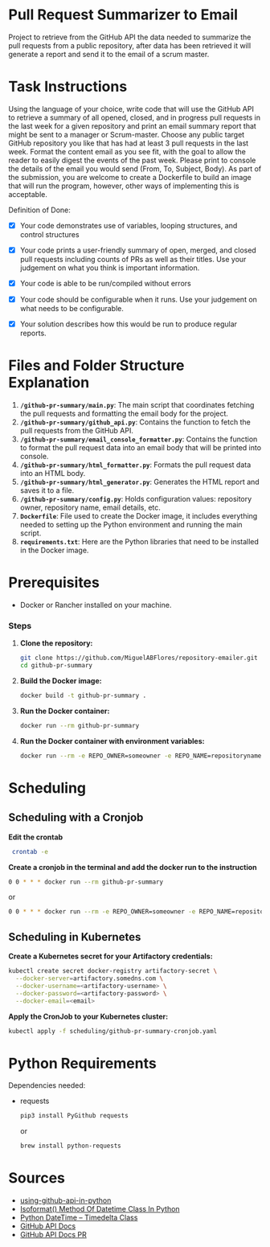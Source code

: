 # Pull Request Summarizer to Email

Project to retrieve from the GitHub API the data needed to summarize the pull requests from a public repository, after data has been retrieved it will generate a report and send it to the email of a scrum master.

# Task Instructions

Using the language of your choice, write code that will use the GitHub API to retrieve a summary of all opened, closed, and in progress pull requests in the last week for a given repository and print an email summary report that might be sent to a manager or Scrum-master. Choose any public target GitHub repository you like that has had at least 3 pull requests in the last week. Format the content email as you see fit, with the goal to allow the reader to easily digest the events of the past week. Please print to console the details of the email you would send (From, To, Subject, Body). As part of the submission, you are welcome to create a Dockerfile to build an image that will run the program, however, other ways of implementing this is acceptable.

Definition of Done:

- [x] Your code demonstrates use of variables, looping structures, and control structures

- [x] Your code prints a user-friendly summary of open, merged, and closed pull requests including counts of PRs as well as their titles. Use your judgement on what you think is important information.

- [x] Your code is able to be run/compiled without errors

- [x] Your code should be configurable when it runs. Use your judgement on what needs to be configurable.

- [x] Your solution describes how this would be run to produce regular reports.

# Files and Folder Structure Explanation

1. **`/github-pr-summary/main.py`**: The main script that coordinates fetching the pull requests and formatting the email body for the project.
2. **`/github-pr-summary/github_api.py`**: Contains the function to fetch the pull requests from the GitHub API.
3. **`/github-pr-summary/email_console_formatter.py`**: Contains the function to format the pull request data into an email body that will be printed into console.
4. **`/github-pr-summary/html_formatter.py`**: Formats the pull request data into an HTML body.
5. **`/github-pr-summary/html_generator.py`**: Generates the HTML report and saves it to a file.
6. **`/github-pr-summary/config.py`**: Holds configuration values: repository owner, repository name, email details, etc.
7. **`Dockerfile`**: File used to create the Docker image, it includes everything needed to setting up the Python environment and running the main script.
8. **`requirements.txt`**: Here are the Python libraries that need to be installed in the Docker image.

# Prerequisites

- Docker or Rancher installed on your machine.

### Steps

1. **Clone the repository:**

   ```bash
   git clone https://github.com/MiguelABFlores/repository-emailer.git
   cd github-pr-summary
   ```

2. **Build the Docker image:**

   ```bash
   docker build -t github-pr-summary .
   ```

3. **Run the Docker container:**

   ```bash
   docker run --rm github-pr-summary
   ```

4. **Run the Docker container with environment variables:**

   ```bash
   docker run --rm -e REPO_OWNER=someowner -e REPO_NAME=repositoryname -e EMAIL_FROM=someonesemailfrom@example.com -e EMAIL_TO=someonesemailto@example.com -e EMAIL_SUBJECT="Some Public Repository Weekly PR Summary" github-pr-summary
   ```

# Scheduling

## Scheduling with a Cronjob

**Edit the crontab**

```bash
 crontab -e
```

**Create a cronjob in the terminal and add the docker run to the instruction**

```bash
0 0 * * * docker run --rm github-pr-summary
```

or

```bash
0 0 * * * docker run --rm -e REPO_OWNER=someowner -e REPO_NAME=repositoryname -e EMAIL_FROM=someonesemailfrom@example.com -e EMAIL_TO=someonesemailto@example.com -e EMAIL_SUBJECT="Some Public Repository Weekly PR Summary" github-pr-summary
```

## Scheduling in Kubernetes

**Create a Kubernetes secret for your Artifactory credentials:**

```bash
kubectl create secret docker-registry artifactory-secret \
  --docker-server=artifactory.somedns.com \
  --docker-username=<artifactory-username> \
  --docker-password=<artifactory-password> \
  --docker-email=<email>
```

**Apply the CronJob to your Kubernetes cluster:**

```bash
kubectl apply -f scheduling/github-pr-summary-cronjob.yaml
```

# Python Requirements

Dependencies needed:

- requests

  ```bash
  pip3 install PyGithub requests
  ```

  or

  ```bash
  brew install python-requests
  ```

# Sources

- [using-github-api-in-python](https://thepythoncode.com/article/using-github-api-in-python)
- [Isoformat() Method Of Datetime Class In Python](https://www.geeksforgeeks.org/isoformat-method-of-datetime-class-in-python/)
- [Python DateTime – Timedelta Class](https://www.geeksforgeeks.org/python-datetime-timedelta-class/?ref=lbp)
- [GitHub API Docs](https://docs.github.com/en/rest/pulls?apiVersion=2022-11-28)
- [GitHub API Docs PR](https://docs.github.com/en/rest/pulls/pulls?apiVersion=2022-11-28#list-pull-requests)
